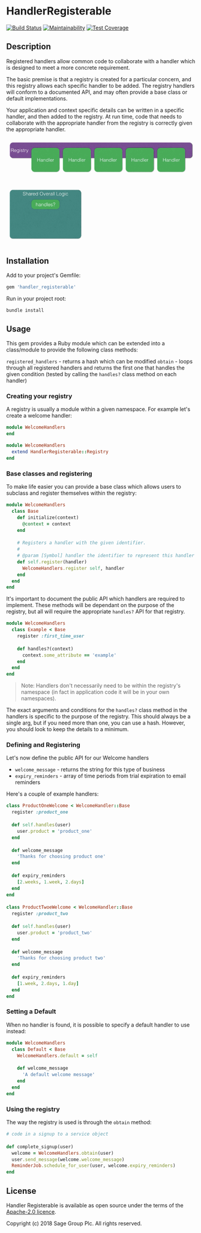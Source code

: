 # HandlerRegisterable

[![Build Status](https://travis-ci.org/Sage/handler_registerable.svg?branch=master)](https://travis-ci.org/Sage/handler_registerable)
[![Maintainability](https://api.codeclimate.com/v1/badges/aa4fce157655c3ee8497/maintainability)](https://codeclimate.com/github/Sage/handler_registerable/maintainability)
[![Test Coverage](https://api.codeclimate.com/v1/badges/aa4fce157655c3ee8497/test_coverage)](https://codeclimate.com/github/Sage/handler_registerable/test_coverage)

## Description

Registered handlers allow common code to collaborate with a handler which is designed to meet a more concrete requirement.

The basic premise is that a registry is created for a particular concern, and this registry allows each specific handler to be added. The registry handlers will conform to a documented API, and may often provide a base class or default implementations.

Your application and context specific details can be written in a specific handler, and then added to the registry. At run time, code that needs to collaborate with the appropriate handler from the registry is correctly given the appropriate handler.

![Demo Gif](assets/handler_registerable.gif)

## Installation

Add to your project's Gemfile:

```ruby
gem 'handler_registerable'
```

Run in your project root:

```
bundle install
```

## Usage

This gem provides a Ruby module which can be extended into a class/module to provide the following class methods:

`registered_handlers` - returns a hash which can be modified
`obtain` - loops through all registered handlers and returns the first one that handles the given condition (tested by calling the `handles?` class method on each handler)

### Creating your registry

A registry is usually a module within a given namespace. For example let's create a welcome handler:

```ruby
module WelcomeHandlers
end
```

```ruby
module WelcomeHandlers
  extend HandlerRegisterable::Registry
end
```

### Base classes and registering

To make life easier you can provide a base class which allows users to subclass and register themselves within the registry:

```ruby
module WelcomeHandlers
  class Base
    def initialize(context)
      @context = context
    end

    # Registers a handler with the given identifier.
    #
    # @param [Symbol] handler the identifier to represent this handler class.
    def self.register(handler)
      WelcomeHandlers.register self, handler
    end
  end
end
```

It's important to document the public API which handlers are required to implement. These methods will be dependant on the purpose of the registry, but all will require the appropriate `handles?` API for that registry.

```ruby
module WelcomeHandlers
  class Example < Base
    register :first_time_user

    def handles?(context)
      context.some_attribute == 'example'
    end
  end
end
```

> Note: Handlers don't necessarily need to be within the registry's namespace (in fact in application code it will be in your own namespaces).

The exact arguments and conditions for the `handles?` class method in the handlers is specific to the purpose of the registry. This should always be a single arg, but if you need more than one, you can use a hash. However, you should look to keep the details to a minimum.

### Defining and Registering

Let's now define the public API for our Welcome handlers

* `welcome_message` - returns the string for this type of business
* `expiry_reminders` - array of time periods from trial expiration to email reminders

Here's a couple of example handlers:

```ruby
class ProductOneWelcome < WelcomeHandler::Base
  register :product_one

  def self.handles(user)
    user.product = 'product_one'
  end

  def welcome_message
    'Thanks for choosing product one'
  end

  def expiry_reminders
    [2.weeks, 1.week, 2.days]
  end
end

class ProductTwoeWelcome < WelcomeHandler::Base
  register :product_two

  def self.handles(user)
    user.product = 'product_two'
  end

  def welcome_message
    'Thanks for choosing product two'
  end

  def expiry_reminders
    [1.week, 2.days, 1.day]
  end
end
```

### Setting a Default

When no handler is found, it is possible to specify a default handler to use instead:

```ruby
module WelcomeHandlers
  class Default < Base
    WelcomeHandlers.default = self

    def welcome_message
      'A default welcome message'
    end
  end
end
```

### Using the registry

The way the registry is used is through the `obtain` method:

```ruby
# code in a signup to a service object

def complete_signup(user)
  welcome = WelcomeHandlers.obtain(user)
  user.send_message(welcome.welcome_message)
  ReminderJob.schedule_for_user(user, welcome.expiry_reminders)
end
```


## License

Handler Registerable is available as open source under the terms of the
[Apache-2.0 licence](https://github.com/Sage/handler_registerable/blob/master/LICENSE).

Copyright (c) 2018 Sage Group Plc. All rights reserved.
